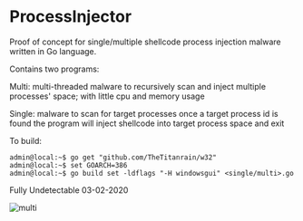 # ProcessInjector
Proof of concept for single/multiple shellcode process injection malware written in Go language.

Contains two programs:

Multi: 
multi-threaded malware to recursively scan and inject multiple processes' space; with little cpu and memory usage

Single: 
malware to scan for target processes once a target process id is found the program will inject shellcode into target process space and exit

To build:
```
admin@local:~$ go get "github.com/TheTitanrain/w32"
admin@local:~$ set GOARCH=386
admin@local:~$ go build set -ldflags "-H windowsgui" <single/multi>.go
```

Fully Undetectable 03-02-2020

![multi](https://user-images.githubusercontent.com/51238001/73690648-c0c8a580-46c8-11ea-8f91-1a840cb762c6.png)
